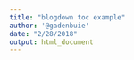 ```yaml
---
title: "blogdown toc example"
author: '@gadenbuie'
date: "2/28/2018"
output: html_document
---
```










